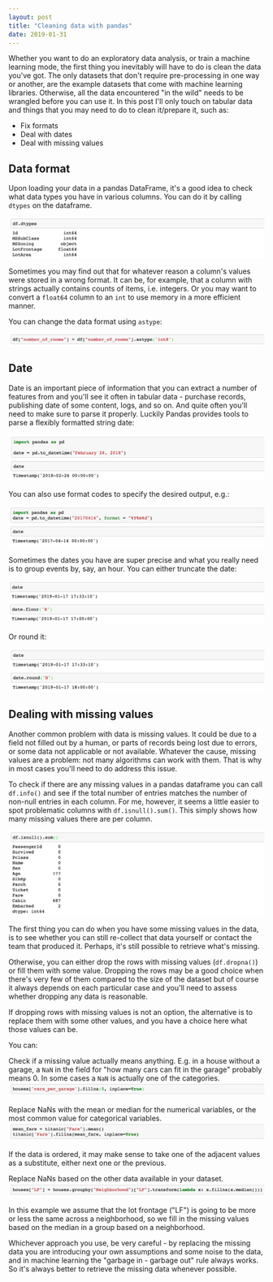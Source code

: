 ```yaml
---
layout: post
title: "Cleaning data with pandas"
date: 2019-01-31
---
```


Whether you want to do an exploratory data analysis, or train a machine learning mode, the first thing you 
inevitably will have to do is clean the data you've got. The only datasets that don't require pre-processing 
in one way or another, are the example datasets that come with machine learning libraries. Otherwise, all 
the data encountered "in the wild" needs to be wrangled before you can use it. In this post I'll only touch on 
tabular data and things that you may need to do to clean it/prepare it, such as: 
* Fix formats
* Deal with dates
* Deal with missing values

## Data format
Upon loading your data in a pandas DataFrame, it's a good idea to check what data types you have in various columns. 
You can do it by calling `dtypes` on the dataframe. 

![df.dtypes](/images/jan31-dtypes.png)

Sometimes you may find out that for whatever reason a column's values were stored in a wrong format. It can be, 
for example, that a column with strings actually contains counts of items, i.e. integers. Or you may want to 
convert a `float64` column to an `int` to use memory in a more efficient manner. 

You can change the data format using `astype`:

![astype](/images/jan31-astype.png)

## Date
Date is an important piece of information that you can extract a number of features from and you'll see it often 
in tabular data - purchase records, publishing date of some content, logs, and so on. And quite often you'll need 
to make sure to parse it properly. Luckily Pandas provides tools to parse a flexibly formatted string date:

![to_datetime](/images/jan-31-date_time.png) 

You can also use format codes to specify the desired output, e.g.:

![date_format](/images/jan31-date-format.png)

Sometimes the dates you have are super precise and what you really need is to group events by, say, an hour. 
You can either truncate the date:
 
![truncate the date](/images/jan31-truncate.png)

Or round it:

![round the date](/images/jan31-round.png)

## Dealing with missing values
Another common problem with data is missing values. It could be due to a field not filled out by a human, or 
parts of records being lost due to errors, or some data not applicable or not available. Whatever the cause, 
missing values are a problem: not many algorithms can work with them. That is why in most cases you'll need to 
do address this issue. 

To check if there are any missing values in a pandas dataframe you can call `df.info()` and see if the total 
number of entries matches the number of non-null entries in each column. For me, however, it seems a little easier to 
spot problematic columns with `df.isnull().sum()`. This simply shows how many missing values there are per column.

![nans](/images/jan31-isnull-sum.png)

The first thing you can do when you have some missing values in the data, is to see whether you can still 
re-collect that data yourself or contact the team that produced it. Perhaps, it's still possible to retrieve what's 
missing. 
 
Otherwise, you can either drop the rows with missing values (`df.dropna()`) or fill them with some value. Dropping 
the rows may be a good choice when there's very few of them compared to the size of the dataset but of course 
it always depends on each particular case and you'll need to assess whether dropping any data is reasonable.

If dropping rows with missing values is not an option, the alternative is to replace them with some other values, 
and you have a choice here what those values can be. 

You can: 

Check if a missing value actually means anything. E.g. in a house without a garage, a `NaN` in the field for 
"how many cars can fit in the garage" probably means 0. In some cases a `NaN` is actually one of the categories.
![fillna zeros](/images/jan31-fillna-zero.png)

Replace NaNs with the mean or median for the numerical variables, or the most common value for categorical variables.
![fillna mean](/images/jan31-fillna-mean.png)

If the data is ordered, it may make sense to take one of the adjacent values as a substitute, either next one or the previous.

Replace NaNs based on the other data available in your dataset. 
![fillna by group](/images/jan31-lf.png)

In this example we assume that the lot frontage ("LF") is going to be more or less the same across a neighborhood, so 
we fill in the missing values based on the median in a group based on a neighborhood. 

Whichever approach you use, be very careful - by replacing the missing data you are introducing your own assumptions 
and some noise to the data, and in machine learning the "garbage in - garbage out" rule always works. 
So it's always better to retrieve the missing data whenever possible.



